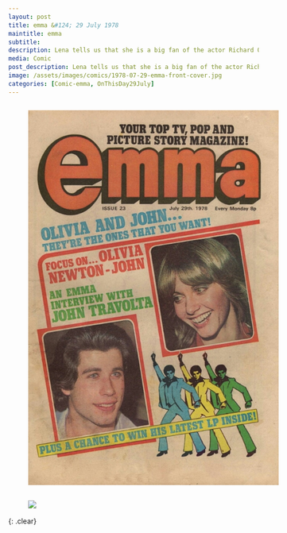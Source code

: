 ```yaml
---
layout: post
title: emma &#124; 29 July 1978
maintitle: emma
subtitle:
description: Lena tells us that she is a big fan of the actor Richard O'Sullivan, and almost met him once. She reveals that the record company gave her a chopper bike as a present, but she later gave it to Carla back on Bute.
media: Comic
post_description: Lena tells us that she is a big fan of the actor Richard O'Sullivan, and almost met him once. She reveals that the record company gave her a chopper bike as a present, but she later gave it to Carla back on Bute.
image: /assets/images/comics/1978-07-29-emma-front-cover.jpg
categories: [Comic-emma, OnThisDay29July]
---
```


<figure class="fig1">
<a href="/assets/images/comics/1978-07-29-emma-front-cover.jpg"><img src="/assets/images/comics/1978-07-29-emma-front-cover.jpg" class="full-width zoom-in"/></a>
</figure>

<figure class="fig2">
<a href="/assets/images/comics/1978-07-29-emma-page-7.jpg"><img src="/assets/images/comics/1978-07-29-emma-page-7.jpg" class="full-width zoom-in"/></a>
</figure>

<br />{: .clear}

<style>
.fig1 {float:left; width:49%;}

.fig2 {float:right; width:49%;}

.fig3 {float:right; width:100%;}

figcaption {float:left; width:100%;}

@media screen and (orientation:portrait) {
.fig1 {float:left; width:100%;}
.fig2 {float:left; width:100%;}
figcaption {float:left; width:100%; margin-bottom: 10px;}
}
</style>

